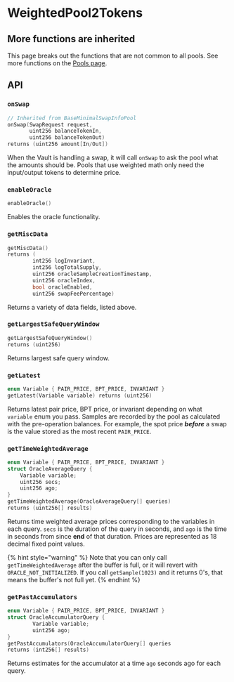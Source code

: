 # WeightedPool2Tokens

## More functions are inherited

This page breaks out the functions that are not common to all pools. See more functions on the [Pools page](./).

## API

### `onSwap`

```cpp
// Inherited from BaseMinimalSwapInfoPool
onSwap(SwapRequest request,
       uint256 balanceTokenIn,
       uint256 balanceTokenOut) 
returns (uint256 amount[In/Out])
```

When the Vault is handling a swap, it will call `onSwap` to ask the pool what the amounts should be. Pools that use weighted math only need the input/output tokens to determine price.

### `enableOracle`

```cpp
enableOracle() 
```

Enables the oracle functionality.

### `getMiscData`

```cpp
getMiscData() 
returns (
        int256 logInvariant,
        int256 logTotalSupply,
        uint256 oracleSampleCreationTimestamp,
        uint256 oracleIndex,
        bool oracleEnabled,
        uint256 swapFeePercentage)
```

Returns a variety of data fields, listed above.

### `getLargestSafeQueryWindow`

```cpp
getLargestSafeQueryWindow() 
returns (uint256)
```

Returns largest safe query window.

### `getLatest`

```cpp
enum Variable { PAIR_PRICE, BPT_PRICE, INVARIANT }
getLatest(Variable variable) returns (uint256)
```

Returns latest pair price, BPT price, or invariant depending on what `variable` enum you pass. Samples are recorded by the pool as calculated with the pre-operation balances. For example, the spot price _**before**_ a swap is the value stored as the most recent `PAIR_PRICE`.

### `getTimeWeightedAverage`

```cpp
enum Variable { PAIR_PRICE, BPT_PRICE, INVARIANT }
struct OracleAverageQuery {
    Variable variable;
    uint256 secs;
    uint256 ago;
}
getTimeWeightedAverage(OracleAverageQuery[] queries) 
returns (uint256[] results)
```

Returns time weighted average prices corresponding to the variables in each query. `secs` is the duration of the query in seconds, and `ago` is the time in seconds from since **end** of that duration. Prices are represented as 18 decimal fixed point values.

{% hint style="warning" %}
Note that you can only call `getTimeWeightedAverage` after the buffer is full, or it will revert with `ORACLE_NOT_INITIALIZED`. If you call `getSample(1023)` and it returns 0's, that means the buffer's not full yet.
{% endhint %}

### `getPastAccumulators`

```cpp
enum Variable { PAIR_PRICE, BPT_PRICE, INVARIANT }
struct OracleAccumulatorQuery {
        Variable variable;
        uint256 ago;
}
getPastAccumulators(OracleAccumulatorQuery[] queries 
returns (int256[] results)
```

Returns estimates for the accumulator at a time `ago` seconds ago for each query.
